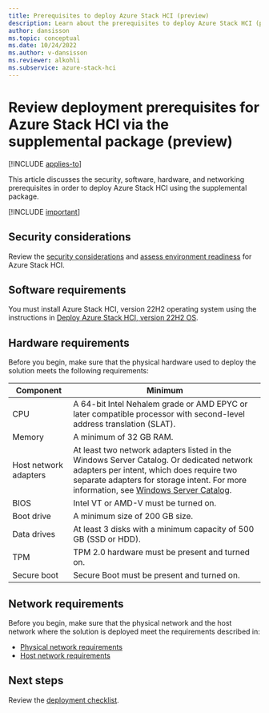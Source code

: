 ```yaml
---
title: Prerequisites to deploy Azure Stack HCI (preview)
description: Learn about the prerequisites to deploy Azure Stack HCI (preview).
author: dansisson
ms.topic: conceptual
ms.date: 10/24/2022
ms.author: v-dansisson
ms.reviewer: alkohli
ms.subservice: azure-stack-hci
---
```


# Review deployment prerequisites for Azure Stack HCI via the supplemental package (preview)

[!INCLUDE [applies-to](../../includes/hci-applies-to-22h2-and-later.md)]

This article discusses the security, software, hardware, and networking prerequisites in order to deploy Azure Stack HCI using the supplemental package.

[!INCLUDE [important](../../includes/hci-preview.md)]

## Security considerations

Review the [security considerations](/manage/preview-channel.md) and [assess environment readiness](/manage/use-environment-checker.md) for Azure Stack HCI.

## Software requirements

You must install Azure Stack HCI, version 22H2 operating system using the instructions in [Deploy Azure Stack HCI, version 22H2 OS](./deployment-tool-install-os.md).

## Hardware requirements

Before you begin, make sure that the physical hardware used to deploy the solution meets the following requirements:

|Component|Minimum|
|--|--|
|CPU|A 64-bit Intel Nehalem grade or AMD EPYC or later compatible processor with second-level address translation (SLAT).|
|Memory|A minimum of 32 GB RAM.|
|Host network adapters|At least two network adapters listed in the Windows Server Catalog. Or dedicated network adapters per intent, which does require two separate adapters for storage intent. For more information, see [Windows Server Catalog](https://www.windowsservercatalog.com/).|
|BIOS|Intel VT or AMD-V must be turned on.|
|Boot drive|A minimum size of 200 GB size.|
|Data drives|At least 3 disks with a minimum capacity of 500 GB (SSD or HDD).|
|TPM|TPM 2.0 hardware must be present and turned on.|
|Secure boot|Secure Boot must be present and turned on.|

## Network requirements

Before you begin, make sure that the physical network and the host network where the solution is deployed meet the requirements described in:

- [Physical network requirements](../concepts/physical-network-requirements.md)
- [Host network requirements](../concepts/host-network-requirements.md)

## Next steps

Review the [deployment checklist](deployment-tool-checklist.md).